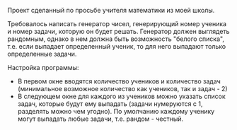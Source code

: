 Проект сделанный по просьбе учителя математики из моей школы.

Требовалось написать генератор чисел, генерирующий номер ученика и номер задачи, которую он будет решать. Генератор должен выглядеть рандомным, однако в нем должна быть возможность "белого списка", т.е. если выпадает определенный ученик, то для него выпадают только определенные задачи.

Настройка программы:
- В первом окне вводятся количество учеников и количество задач (минимальное возможное количество как учеников, так и задач - 2)
- В следующем окне для каждого из учеников можно указать список задач, которые будут ему выпадать (задачи нумеруются с 1, разделять можно чем угодно). По умолчанию каждому ученику могут выпадать любые задачи, т.е. рандом - честный.
